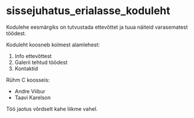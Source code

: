 # sissejuhatus_erialasse_koduleht
Kodulehe eesmärgiks on tutvustada ettevõttet ja tuua näiteid varasematest töödest.

Koduleht koosneb kolmest alamlehest:
1. Info ettevõttest
2. Galerii tehtud töödest
3. Kontaktid

Rühm C koosseis:
- Andre Viibur
- Taavi Karelson

Töö jaotus võrdselt kahe liikme vahel.


